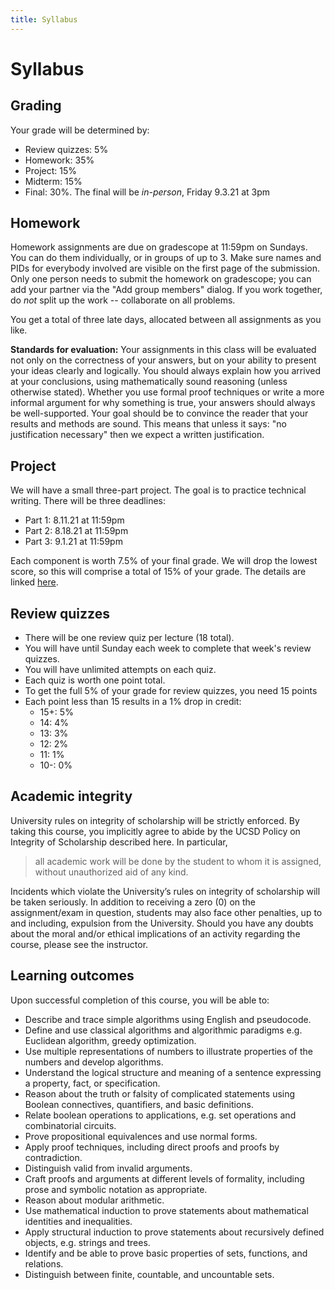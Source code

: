 ```yaml
---
title: Syllabus
---
```

# Syllabus


## Grading

Your grade will be determined by:

* Review quizzes: 5%
* Homework: 35% 
* Project: 15% 
* Midterm: 15%
* Final: 30%. The final will be _in-person_, Friday 9.3.21 at 3pm 

## Homework

Homework assignments are due on gradescope at 11:59pm on Sundays.
You can do them individually, or in groups of up to 3.
Make sure names and PIDs for everybody involved are visible on the first page
of the submission.
Only one person needs to submit the homework on gradescope; you can add 
your partner via the "Add group members" dialog.
If you work together, do _not_ split up the work -- collaborate on all problems.

You get a total of three late days, allocated between all assignments as you
like.

**Standards for evaluation:**
Your assignments in this class will be evaluated not only on the correctness of your answers, 
but on your ability to present your ideas clearly and logically. 
You should always explain how you arrived at your conclusions, 
using mathematically sound reasoning (unless otherwise stated). 
Whether you use formal proof techniques or write a more informal argument for why something is true, 
your answers should always be well-supported. Your goal should be to convince the reader 
that your results and methods are sound. 
This means that unless it says: "no justification necessary" then we expect a written justification.

## Project

We will have a small three-part project. The goal is to practice technical
writing. There will be three deadlines:

* Part 1: 8.11.21 at 11:59pm
* Part 2: 8.18.21 at 11:59pm
* Part 3: 9.1.21 at 11:59pm

Each component is worth 7.5% of your final grade.
We will drop the lowest score, so this will comprise a total of 15% of your grade.
The details are linked [here](assignments.html).

## Review quizzes
* There will be one review quiz per lecture (18 total).
* You will have until Sunday each week to complete that week's review quizzes.
* You will have unlimited attempts on each quiz.
* Each quiz is worth one point total.
* To get the full 5% of your grade for review quizzes, you need 15 points
* Each point less than 15 results in a 1% drop in credit:
  * 15+: 5%
  * 14: 4%
  * 13: 3%
  * 12: 2%
  * 11: 1%
  * 10-: 0%

## Academic integrity

University rules on integrity of scholarship will be strictly enforced. By taking this course, you implicitly agree to abide by the UCSD Policy on Integrity of Scholarship described here. In particular,

> all academic work will be done by the student to whom it is assigned, without unauthorized aid of any kind.

Incidents which violate the University’s rules on integrity of scholarship will be taken seriously. In addition to receiving a zero (0) on the assignment/exam in question, students may also face other penalties, up to and including, expulsion from the University. Should you have any doubts about the moral and/or ethical implications of an activity regarding the course, please see the instructor.

## Learning outcomes 

Upon successful completion of this course, you will be able to:

* Describe and trace simple algorithms using English and pseudocode.
* Define and use classical algorithms and algorithmic paradigms e.g. Euclidean algorithm, greedy optimization.
* Use multiple representations of numbers to illustrate properties of the numbers and develop algorithms.
* Understand the logical structure and meaning of a sentence expressing a property, fact, or specification.
* Reason about the truth or falsity of complicated statements using Boolean connectives, quantifiers, and basic definitions.
* Relate boolean operations to applications, e.g. set operations and combinatorial circuits.
* Prove propositional equivalences and use normal forms.
* Apply proof techniques, including direct proofs and proofs by contradiction.
* Distinguish valid from invalid arguments.
* Craft proofs and arguments at different levels of formality, including prose and symbolic notation as appropriate.
* Reason about modular arithmetic.
* Use mathematical induction to prove statements about mathematical identities and inequalities.
* Apply structural induction to prove statements about recursively defined objects, e.g. strings and trees.
* Identify and be able to prove basic properties of sets, functions, and relations.
* Distinguish between finite, countable, and uncountable sets.
